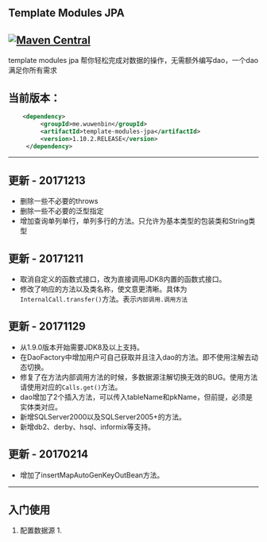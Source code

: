 ## Template Modules JPA
[![Maven Central](https://maven-badges.herokuapp.com/maven-central/me.wuwenbin/template-modules-jpa/badge.svg)](http://search.maven.org/#artifactdetails%7Cme.wuwenbin%7Ctemplate-modules-jpa%7C1.10.2.RELEASE%7Cjar)
---
template modules jpa 帮你轻松完成对数据的操作，无需额外编写dao，一个dao满足你所有需求
## 当前版本：
```xml
    <dependency>
         <groupId>me.wuwenbin</groupId>
         <artifactId>template-modules-jpa</artifactId>
         <version>1.10.2.RELEASE</version>
     </dependency>
```
---
## 更新 - 20171213
+ 删除一些不必要的throws
+ 删除一些不必要的泛型指定
+ 增加查询单列单行，单列多行的方法。只允许为基本类型的包装类和String类型
## 更新 - 20171211
+ 取消自定义的函数式接口，改为直接调用JDK8内置的函数式接口。
+ 修改了响应的方法以及类名称，使文意更清晰。具体为```InternalCall.transfer()```方法。表示```内部调用.调用方法```
## 更新 - 20171129
+ 从1.9.0版本开始需要JDK8及以上支持。
+ 在DaoFactory中增加用户可自己获取并且注入dao的方法。即不使用注解去动态切换。
+ 修复了在方法内部调用方法的时候，多数据源注解切换无效的BUG。使用方法请使用对应的```Calls.get()```方法。
+ dao增加了2个插入方法，可以传入tableName和pkName，但前提，必须是实体类对应。
+ 新增SQLServer2000以及SQLServer2005+的方法。
+ 新增db2、derby、hsql、informix等支持。
## 更新 - 20170214
+ 增加了insertMapAutoGenKeyOutBean方法。
---
## 入门使用
1. 配置数据源
    1. 
